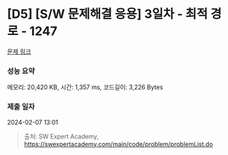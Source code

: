 # [D5] [S/W 문제해결 응용] 3일차 - 최적 경로 - 1247 

[문제 링크](https://swexpertacademy.com/main/code/problem/problemDetail.do?contestProbId=AV15OZ4qAPICFAYD) 

### 성능 요약

메모리: 20,420 KB, 시간: 1,357 ms, 코드길이: 3,226 Bytes

### 제출 일자

2024-02-07 13:01



> 출처: SW Expert Academy, https://swexpertacademy.com/main/code/problem/problemList.do